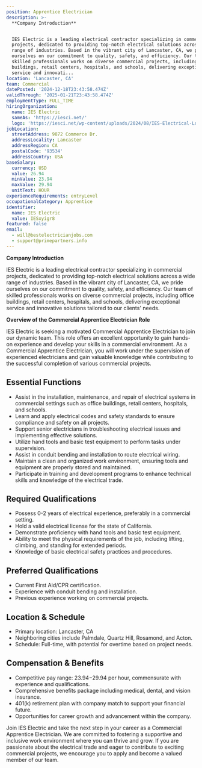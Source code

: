 ```yaml
---
position: Apprentice Electrician
description: >-
  **Company Introduction**


  IES Electric is a leading electrical contractor specializing in commercial
  projects, dedicated to providing top-notch electrical solutions across a wide
  range of industries. Based in the vibrant city of Lancaster, CA, we pride
  ourselves on our commitment to quality, safety, and efficiency. Our team of
  skilled professionals works on diverse commercial projects, including office
  buildings, retail centers, hospitals, and schools, delivering exceptional
  service and innovati...
location: 'Lancaster, CA'
team: Commercial
datePosted: '2024-12-18T23:43:58.474Z'
validThrough: '2025-01-21T23:43:58.474Z'
employmentType: FULL_TIME
hiringOrganization:
  name: IES Electric
  sameAs: 'https://iesci.net/'
  logo: 'https://iesci.net/wp-content/uploads/2024/08/IES-Electrical-Logo-color.png'
jobLocation:
  streetAddress: 9872 Commerce Dr.
  addressLocality: Lancaster
  addressRegion: CA
  postalCode: '93534'
  addressCountry: USA
baseSalary:
  currency: USD
  value: 26.94
  minValue: 23.94
  maxValue: 29.94
  unitText: HOUR
experienceRequirements: entryLevel
occupationalCategory: Apprentice
identifier:
  name: IES Electric
  value: IESxyigr8
featured: false
email:
  - will@bestelectricianjobs.com
  - support@primepartners.info
---
```




**Company Introduction**

IES Electric is a leading electrical contractor specializing in commercial projects, dedicated to providing top-notch electrical solutions across a wide range of industries. Based in the vibrant city of Lancaster, CA, we pride ourselves on our commitment to quality, safety, and efficiency. Our team of skilled professionals works on diverse commercial projects, including office buildings, retail centers, hospitals, and schools, delivering exceptional service and innovative solutions tailored to our clients' needs.

**Overview of the Commercial Apprentice Electrician Role**

IES Electric is seeking a motivated Commercial Apprentice Electrician to join our dynamic team. This role offers an excellent opportunity to gain hands-on experience and develop your skills in a commercial environment. As a Commercial Apprentice Electrician, you will work under the supervision of experienced electricians and gain valuable knowledge while contributing to the successful completion of various commercial projects.

## Essential Functions

- Assist in the installation, maintenance, and repair of electrical systems in commercial settings such as office buildings, retail centers, hospitals, and schools.
- Learn and apply electrical codes and safety standards to ensure compliance and safety on all projects.
- Support senior electricians in troubleshooting electrical issues and implementing effective solutions.
- Utilize hand tools and basic test equipment to perform tasks under supervision.
- Assist in conduit bending and installation to route electrical wiring.
- Maintain a clean and organized work environment, ensuring tools and equipment are properly stored and maintained.
- Participate in training and development programs to enhance technical skills and knowledge of the electrical trade.

## Required Qualifications

- Possess 0-2 years of electrical experience, preferably in a commercial setting.
- Hold a valid electrical license for the state of California.
- Demonstrate proficiency with hand tools and basic test equipment.
- Ability to meet the physical requirements of the job, including lifting, climbing, and standing for extended periods.
- Knowledge of basic electrical safety practices and procedures.

## Preferred Qualifications

- Current First Aid/CPR certification.
- Experience with conduit bending and installation.
- Previous experience working on commercial projects.

## Location & Schedule

- Primary location: Lancaster, CA
- Neighboring cities include Palmdale, Quartz Hill, Rosamond, and Acton.
- Schedule: Full-time, with potential for overtime based on project needs.

## Compensation & Benefits

- Competitive pay range: $23.94-$29.94 per hour, commensurate with experience and qualifications.
- Comprehensive benefits package including medical, dental, and vision insurance.
- 401(k) retirement plan with company match to support your financial future.
- Opportunities for career growth and advancement within the company.

Join IES Electric and take the next step in your career as a Commercial Apprentice Electrician. We are committed to fostering a supportive and inclusive work environment where you can thrive and grow. If you are passionate about the electrical trade and eager to contribute to exciting commercial projects, we encourage you to apply and become a valued member of our team.
